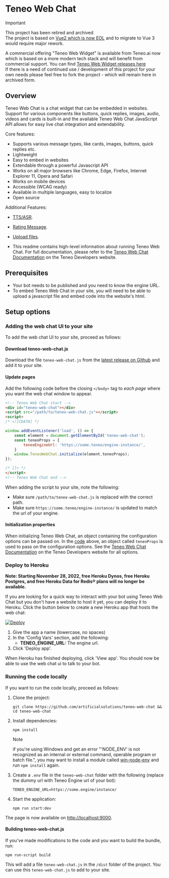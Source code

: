 # Teneo Web Chat

> [!IMPORTANT]
> This project has been retired and archived  
> The project is based on [Vue2 which is now EOL](https://v2.vuejs.org/eol/) and to migrate to Vue 3 would require major rework.  
>  
> A commercial offering "Teneo Web Widget" is available from Teneo.ai now which is based on a more modern tech stack and will benefit from commercial support.
> You can find [Teneo Web Widget releases here](https://github.com/artificialsolutions/teneo-web-widget/releases)  
> If there is a need of continued use / development of this project for your own needs please feel free to fork the project - which will remain here in archived form.

## Overview

Teneo Web Chat is a chat widget that can be embedded in websites. Support for various components like buttons, quick replies, images, audio, videos and cards is built-in and the available Teneo Web Chat JavaScript API allows for easy live chat integration and extendability.

Core features:

+   Supports various message types, like cards, images, buttons, quick replies etc.
+   Lightweight
+   Easy to embed in websites
+   Extendable through a powerful Javascript API
+   Works on all major browsers like Chrome, Edge, Firefox, Internet Explorer 11, Opera and Safari
+   Works on mobile devices
+   Accessible (WCAG ready)
+   Available in multiple languages, easy to localize
+   Open source

Additional Features:

+   [TTS/ASR](docs/features/TTS.md).
+   [Rating Message](docs/features/Rating%20Message.md).
+   [Upload files](docs/features/upload.md).

+   This readme contains high-level information about running Teneo Web Chat. For full documentation, please refer to the [Teneo Web Chat Documentation](https://developers.teneo.ai/resource/channels/teneo-web-chat) on the Teneo Developers website.

## Prerequisites

+   Your bot needs to be published and you need to know the engine URL.
+   To embed Teneo Web Chat in your site, you will need to be able to upload a javascript file and embed code into the website's html.

## Setup options

### Adding the web chat UI to your site

To add the web chat UI to your site, proceed as follows:

#### Download teneo-web-chat.js

Download the file `teneo-web-chat.js` from the [latest release on Github](https://github.com/artificialsolutions/teneo-web-chat/releases/) and add it to your site.

#### Update pages

Add the following code before the closing `</body>` tag to _each page_ where you want the web chat window to appear.

```html
<!-- Teneo Web Chat start -->
<div id="teneo-web-chat"></div>
<script src="/path/to/teneo-web-chat.js"></script>
<script>
/* <![CDATA[ */

window.addEventListener('load', () => {
    const element = document.getElementById('teneo-web-chat');
    const teneoProps = {
        teneoEngineUrl: 'https://some.teneo/engine-instance/',
    }
    window.TeneoWebChat.initialize(element,teneoProps);
});

/* ]]> */
</script>
<!-- Teneo Web Chat end -->
```

When adding the script to your site, note the following:

+   Make sure `/path/to/teneo-web-chat.js` is replaced with the correct path.
+   Make sure `https://some.teneo/engine-instance/` is updated to match the url of your engine.

#### Initialization properties

When initializing Teneo Web Chat, an object containing the configuration options can be passed on. In the [code](#update-pages) above, an object called `teneoProps` is used to pass on the configuration options. See the [Teneo Web Chat Documentation](https://developers.teneo.ai/resource/channels/teneo-web-chat) on the Teneo Developers website for all options.

### Deploy to Heroku

**Note: Starting November 28, 2022, free Heroku Dynos, free Heroku Postgres, and free Heroku Data for Redis® plans will no longer be available.**

If you are looking for a quick way to interact with your bot using Teneo Web Chat but you don't have a website to host it yet, you can deploy it to Heroku. Click the button below to create a new Heroku app that hosts the web chat:

[![Deploy](https://www.herokucdn.com/deploy/button.svg?classes=heroku)](https://heroku.com/deploy?template=https://github.com/artificialsolutions/teneo-web-chat)

1.  Give the app a name (lowercase, no spaces)
2.  In the 'Config Vars' section, add the following:
    +   **TENEO_ENGINE_URL:** The engine url.
3.  Click 'Deploy app'.

When Heroku has finished deploying, click 'View app'. You should now be able to use the web chat ui to talk to your bot.

### Running the code locally

If you want to run the code locally, proceed as follows:

1.  Clone the project:

    ```git
    git clone https://github.com/artificialsolutions/teneo-web-chat && cd teneo-web-chat
    ```

2.  Install dependencies:

    ```node
    npm install
    ```

    > [!NOTE]
    > if you're using Windows and get an error "'NODE_ENV' is not recognized as an internal or external command, operable program or batch file.", you may want to install a module called [win-node-env](https://github.com/laggingreflex/win-node-env) and run `npm install` again.

3.  Create a `.env` file in the `teneo-web-chat` folder with the following (replace the dummy url with Teneo Engine url of your bot):

    ```env
    TENEO_ENGINE_URL=https://some.engine/instance/
    ```

4.  Start the application:

    ```node
    npm run start:dev
    ```

The page is now available on [http://localhost:9000](http://localhost:9000).

#### Building teneo-web-chat.js

If you've made modifications to the code and you want to build the bundle, run:

```node
npm run-script build
```

This will add a file `teneo-web-chat.js` in the `/dist` folder of the project. You can use this `teneo-web-chat.js` to add to your site.

